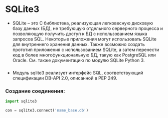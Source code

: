 #          SQLite3


- SQLite – это C библиотека, реализующая легковесную дисковую базу данных (БД), не требующую отдельного серверного процесса и позволяющую получить доступ к БД с использованием языка запросов SQL. Некоторые приложения могут использовать SQLite для внутреннего хранения данных. Также возможно создать прототип приложения с использованием SQLite, а затем перенести код в более многофункциональную БД, такую как PostgreSQL или Oracle. См. также документацию по модулю SQLite Python 3.
###
- Модуль sqlite3 реализует интерфейс SQL, соответствующий спецификации DB-API 2.0, описанной в PEP 249.


### Создание соединения: 
````python
import sqlite3

con = sqlite3.connect('name_base.db')
````


